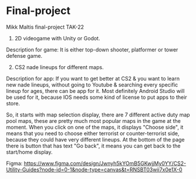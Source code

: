 # Final-project

Mikk Maltis final-project TAK-22

1. 2D videogame with Unity or Godot.

Description for game: It is either top-down shooter, platformer or tower defense game. 

2. CS2 nade lineups for different maps.

Description for app: If you want to get better at CS2 & you want to learn new nade lineups, without going to Youtube & searching every specific lineup for ages, there can be app for it. Most definitely Android Studio will be used for it, because IOS needs some kind of license to put apps to their store.

So, it starts with map selection display, there are 7 different active duty map pool maps, these are pretty much most popular maps in the game at the moment. When you click on one of the maps, it displays "Choose side", it means that you need to choose either terrorist or counter-terrorist side, because they could have very different lineups. At the bottom of the page there is button that has text "Go back", it means you can get back to the start/home display.

Figma: https://www.figma.com/design/Jwnyh5kYOmB5GKwjjMy0YY/CS2-Utility-Guides?node-id=0-1&node-type=canvas&t=RNSBT03wii7x0e1X-0
